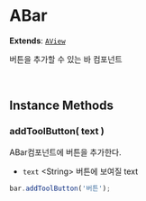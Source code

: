 # ABar
**Extends**: [`AView`](AView.md#AView)

버튼을 추가할 수 있는 바 컴포넌트

<br/>

## Instance Methods

### addToolButton( text )

ABar컴포넌트에 버튼을 추가한다.

- `text` \<String> 버튼에 보여질 text

```js
bar.addToolButton('버튼');
```

<br/>
<br/>
